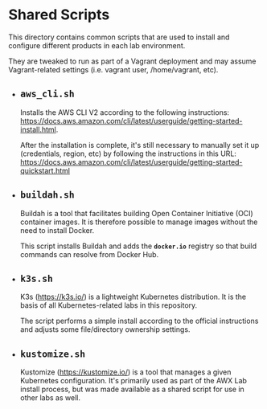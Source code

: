 # Shared Scripts
This directory contains common scripts that are used to install and configure different products in each lab environment.

They are tweaked to run as part of a Vagrant deployment and may assume Vagrant-related settings (i.e. vagrant user, /home/vagrant, etc).

- ## `aws_cli.sh`
  Installs the AWS CLI V2 according to the following instructions: https://docs.aws.amazon.com/cli/latest/userguide/getting-started-install.html.

  After the installation is complete, it's still necessary to manually set it up (credentials, region, etc) by following the instructions in this URL: https://docs.aws.amazon.com/cli/latest/userguide/getting-started-quickstart.html
- ## `buildah.sh`
  Buildah is a tool that facilitates building Open Container Initiative (OCI) container images. It is therefore possible to manage images without the need to install Docker.

  This script installs Buildah and adds the **`docker.io`** registry so that build commands can resolve from Docker Hub.
- ## `k3s.sh`
  K3s (https://k3s.io/) is a lightweight Kubernetes distribution. It is the basis of all Kubernetes-related labs in this repository.

  The script performs a simple install according to the official instructions and adjusts some file/directory ownership settings.
- ## `kustomize.sh`
  Kustomize (https://kustomize.io/) is a tool that manages a given Kubernetes configuration. It's primarily used as part of the AWX Lab install process, but was made available as a shared script for use in other labs as well.

